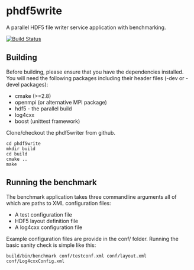 phdf5write
==========

A parallel HDF5 file writer service application with benchmarking.

[![Build Status](https://travis-ci.org/ulrikpedersen/phdf5write.svg?branch=cmake)](https://travis-ci.org/ulrikpedersen/phdf5write)

Building
--------

Before building, please ensure that you have the dependencies installed. You will
need the following packages including their header files (-dev or -devel packages):

* cmake (>=2.8)
* openmpi (or alternative MPI package)
* hdf5 - the parallel build
* log4cxx
* boost (unittest framework)

Clone/checkout the phdf5writer from github.

    cd phdf5write
    mkdir build
    cd build
    cmake ..
    make

Running the benchmark
---------------------

The benchmark application takes three commandline arguments all of which are paths to XML configuration files:
* A test configuration file
* HDF5 layout definition file
* A log4cxx configuration file

Example configuration files are provide in the conf/ folder. Running the basic sanity check is simple like this:

    build/bin/benchmark conf/testconf.xml conf/layout.xml conf/Log4cxxConfig.xml

